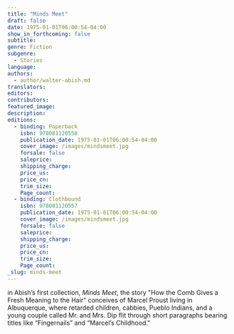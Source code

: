 ```yaml
---
title: "Minds Meet"
draft: false
date: 1975-01-01T06:00:54-04:00
show_in_forthcoming: false
subtitle:
genre: Fiction
subgenre:
  - Stories
language:
authors:
  - author/walter-abish.md
translators:
editors:
contributors:
featured_image:
description:
editions:
  - binding: Paperback
    isbn: 978081120558
    publication_date: 1975-01-01T06:00:54-04:00
    cover_image: /images/mindsmeet.jpg
    forsale: false
    saleprice:
    shipping_charge:
    price_us:
    price_cn:
    trim_size:
    Page_count:
  - binding: Clothbound
    isbn: 978081120557
    publication_date: 1975-01-01T06:00:54-04:00
    cover_image: /images/mindsmeet.jpg
    forsale: false
    saleprice:
    shipping_charge:
    price_us:
    price_cn:
    trim_size:
    Page_count:
_slug: minds-meet
---
```


in Abish’s first collection, _Minds Meet_, the story "How the Comb Gives a Fresh Meaning to the Hair” conceives of Marcel Proust living in Albuquerque, where retarded children, cabbies, Pueblo Indians, and a young couple called Mr. and Mrs. Dip flit through short paragraphs bearing titles like “Fingernails” and “Marcel’s Childhood."

